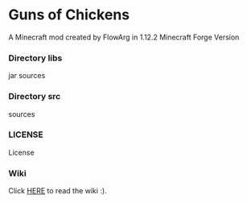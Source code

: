 # Guns of Chickens
A Minecraft mod created by FlowArg in 1.12.2 Minecraft Forge Version

### Directory libs
jar sources
### Directory src
sources

### LICENSE
License

### Wiki
Click [HERE](https://github.com/FlowArg/Guns-of-Chickens/wiki) to read the wiki :).
